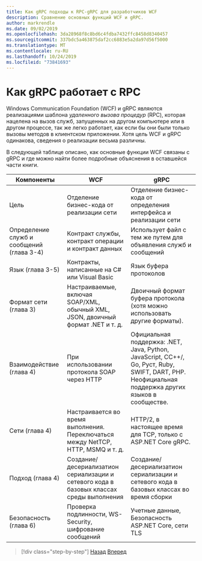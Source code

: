 ```yaml
---
title: Как gRPC подходы к RPC-gRPC для разработчиков WCF
description: Сравнение основных функций WCF и gRPC.
author: markrendle
ms.date: 09/02/2019
ms.openlocfilehash: 3da28968f8c8bd6c4fdba7432ffc8458d8340457
ms.sourcegitcommit: 337bdc5a463875daf2cc6883e5a2da97d56f5000
ms.translationtype: MT
ms.contentlocale: ru-RU
ms.lasthandoff: 10/24/2019
ms.locfileid: "73841693"
---
```

# <a name="how-grpc-approaches-rpc"></a>Как gRPC работает с RPC

Windows Communication Foundation (WCF) и gRPC являются реализациями шаблона *удаленного вызова процедур* (RPC), которая нацелена на вызов служб, запущенных на другом компьютере или в другом процессе, так же легко работает, как если бы они были только вызовы методов в клиентском приложении. Хотя цель WCF и gRPC одинакова, сведения о реализации весьма различны.

В следующей таблице описано, как основные функции WCF связаны с gRPC и где можно найти более подробные объяснения в оставшейся части книги.

| Компоненты | WCF | gRPC |
| -------- | --- | ---- |
| Цель | Отделение бизнес-кода от реализации сети | Отделение бизнес-кода от определения интерфейса и реализации сети |
| Определение служб и сообщений (глава 3-4)  | Контракт службы, контракт операции и контракт данных | Использует файл с тем же путем для объявления служб и сообщений |
| Язык (глава 3-5) | Контракты, написанные на C# или Visual Basic | Язык буфера протоколов |
| Формат сети (глава 3) | Настраиваемые, включая SOAP/XML, обычный XML, JSON, двоичный формат .NET и т. д. | Двоичный формат буфера протокола (хотя можно использовать другие форматы).
| Взаимодействие (глава 4) | При использовании протокола SOAP через HTTP | Официальная поддержка: .NET, Java, Python, JavaScript, CC++/, Go, Руст, Ruby, SWIFT, DART, PHP. Неофициальная поддержка других языков в сообществе. |
| Сети (глава 4) | Настраивается во время выполнения. Переключаться между NetTCP, HTTP, MSMQ и т. д. | HTTP/2, в настоящее время для TCP, только с ASP.NET Core gRPC. |
| Подход (глава 4) | Создание/десериализатион сериализации и сетевого кода в базовых классах среды выполнения | Создание/десериализатион сериализации и сетевого кода в базовых классах во время сборки |
| Безопасность (глава 6) | Проверка подлинности, WS-Security, шифрование сообщений | Учетные данные, Безопасность ASP.NET Core, сети TLS |

>[!div class="step-by-step"]
>[Назад](grpc-overview.md)
>[Вперед](interface-definition-language.md)
